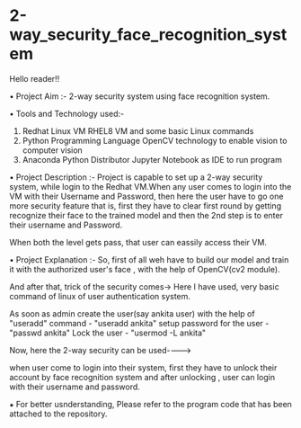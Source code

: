 # 2-way_security_face_recognition_system

Hello reader!!

• Project Aim :- 2-way security system using face recognition system.

• Tools and Technology used:-
  1. Redhat Linux VM
      RHEL8 VM and some basic Linux commands
  2. Python Programming Language
      OpenCV technology to enable vision to computer vision
  3. Anaconda Python Distributor
      Jupyter Notebook as IDE to run program
      
• Project Description :-
Project is capable to set up a 2-way security system, while login to the Redhat VM.When any user comes to login into the VM with their Username and Password, then here the user have to go one more security feature that is, first they have to clear first round by getting recognize their face to the trained model and then the 2nd step is to enter their username and Password.

When both the level gets pass, that user can eassily access their VM.

• Project Explanation :-
So, first of all weh have to build our model and train it with the authorized user's face , with the help of OpenCV(cv2 module).

And after that, trick of the security comes->
Here I have used, very basic command of linux of user authentication system.

As soon as admin create the user(say ankita user) with the help of "useradd" command
    - "useradd ankita"
   setup password for the user
    - "passwd ankita"
   Lock the user
    - "usermod -L ankita"
    
Now, here the 2-way security can be used---->

when user come to login into their system, first they have to unlock their account by face recognition system and after unlocking , user can login with their username and password.

⁕ For better usnderstanding, Please refer to the program code that has been attached to the repository.

  
